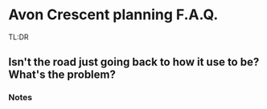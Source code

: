 
# Avon Crescent planning F.A.Q.


TL:DR





## Isn't the road just going back to how it use to be? What's the problem?








### Notes


